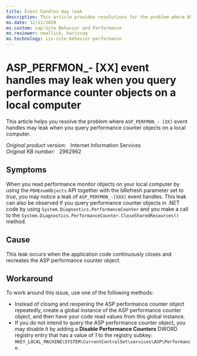```yaml
---
title: Event handles may leak
description: This article provides resolutions for the problem where ASP_PERFMON_- [XX] event handles may leak when you query performance counter objects on a local computer.
ms.date: 12/11/2020
ms.custom: sap:Site Behavior and Performance
ms.reviewer: nmallick, bariscag
ms.technology: iis-site-behavior-performance
---
```

# ASP_PERFMON_- [XX] event handles may leak when you query performance counter objects on a local computer

This article helps you resolve the problem where `ASP_PERFMON_- [XX]` event handles may leak when you query performance counter objects on a local computer.

_Original product version:_ &nbsp; Internet Information Services  
_Original KB number:_ &nbsp; 2962962

## Symptoms

When you read performance monitor objects on your local computer by using the `PDHEnumObjects` API together with the bRefresh parameter set to *true*, you may notice a leak of `ASP_PERFMON_-[XXX]` event handles. This leak can also be observed if you query performance counter objects in .NET code by using `System.Diagnostics.PerformanceCounter` and you make a call to the `System.Diagnostics.PerformanceCounter.CloseSharedResources()` method.

## Cause

This leak occurs when the application code continuously closes and recreates the ASP performance counter object.

## Workaround

To work around this issue, use one of the following methods:

- Instead of closing and reopening the ASP performance counter object repeatedly, create a global instance of the ASP performance counter object, and then have your code read values from this global instance.
- If you do not intend to query the ASP performance counter object, you may disable it by adding a **Disable Performance Counters** DWORD registry entry that has a value of *1* to the registry subkey: `HKEY_LOCAL_MACHINE\SYSTEM\CurrentControlSet\services\ASP\Performance`.
